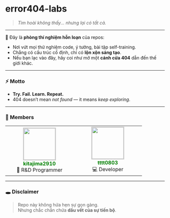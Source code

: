 # error404-labs

> _Tìm hoài không thấy... nhưng lại có tất cả._

---

🧪 Đây là **phòng thí nghiệm hỗn loạn** của repos:  
- Nơi vứt mọi thử nghiệm code, ý tưởng, bài tập self-training.  
- Chẳng có cấu trúc cố định, chỉ có **lộn xộn sáng tạo**.  
- Nếu bạn lạc vào đây, hãy coi như mở một **cánh cửa 404** dẫn đến thế giới khác.

---

### ⚡ Motto
- **Try. Fail. Learn. Repeat.**
- 404 doesn’t mean _not found_ — it means _keep exploring_.

---

### 👥 Members

<table>
  <tr>
    <td align="center" width="200">
      <a href="https://github.com/kitajima2910" style="text-decoration: none;">
        <img src="https://avatars.githubusercontent.com/u/50172777?v=4" width="100" style="border: 2px solid #ccc;" /><br />
        <span style="color: green; font-weight: bold; padding: 5px;">kitajima2910</span><br />
      </a>
      🧪 R&D Programmer
    </td>
    <td align="center" width="200">
      <a href="https://github.com/tttt0803" style="text-decoration: none;">
        <img src="https://avatars.githubusercontent.com/u/149563945?v=4" width="100" style="border: 2px solid #ccc;" /><br />
        <span style="color: green; font-weight: bold; padding: 5px;">tttt0803</span><br />
      </a>
      💻 Developer
    </td>
  </tr>
</table>

---

### 🕳️ Disclaimer
> Repo này không hứa hẹn sự gọn gàng.  
> Nhưng chắc chắn chứa **dấu vết của sự tiến bộ**.
